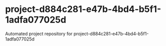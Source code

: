 # project-d884c281-e47b-4bd4-b5f1-1adfa077025d
Automated project repository for project-d884c281-e47b-4bd4-b5f1-1adfa077025d
